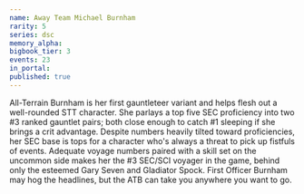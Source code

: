 ```yaml
---
name: Away Team Michael Burnham
rarity: 5
series: dsc
memory_alpha:
bigbook_tier: 3
events: 23
in_portal:
published: true
---
```


All-Terrain Burnham is her first gauntleteer variant and helps flesh out a well-rounded STT character. She parlays a top five SEC proficiency into two #3 ranked gauntlet pairs; both close enough to catch #1 sleeping if she brings a crit advantage. Despite numbers heavily tilted toward proficiencies, her SEC base is tops for a character who's always a threat to pick up fistfuls of events. Adequate voyage numbers paired with a skill set on the uncommon side makes her the #3 SEC/SCI voyager in the game, behind only the esteemed Gary Seven and Gladiator Spock. First Officer Burnham may hog the headlines, but the ATB can take you anywhere you want to go.
